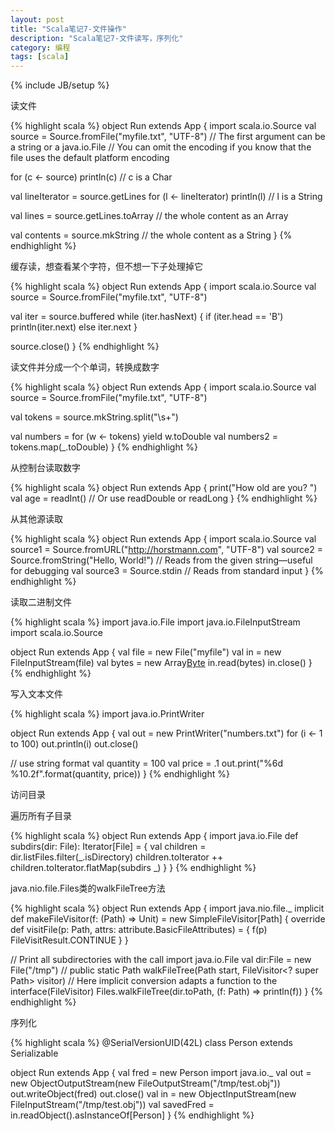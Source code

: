 ```yaml
---
layout: post
title: "Scala笔记7-文件操作"
description: "Scala笔记7-文件读写，序列化"
category: 编程
tags: [scala]
---
```

{% include JB/setup %}

读文件

{% highlight scala %}
object Run extends App {
  import scala.io.Source
  val source = Source.fromFile("myfile.txt", "UTF-8")
  // The first argument can be a string or a java.io.File
  // You can omit the encoding if you know that the file uses the default platform encoding

  for (c <- source) println(c) // c is a Char

  val lineIterator = source.getLines
  for (l <- lineIterator) println(l) // l is a String

  val lines = source.getLines.toArray // the whole content as an Array

  val contents = source.mkString // the whole content as a String
}
{% endhighlight %}

缓存读，想查看某个字符，但不想一下子处理掉它

{% highlight scala %}
object Run extends App {
  import scala.io.Source
  val source = Source.fromFile("myfile.txt", "UTF-8")

  val iter = source.buffered
  while (iter.hasNext) {
      if (iter.head == 'B') println(iter.next)
      else iter.next
  }
 
  source.close()
}
{% endhighlight %}

读文件并分成一个个单词，转换成数字

{% highlight scala %}
object Run extends App {
  import scala.io.Source
  val source = Source.fromFile("myfile.txt", "UTF-8")

  val tokens = source.mkString.split("\\s+")
    
  val numbers = for (w <- tokens) yield w.toDouble
  val numbers2 = tokens.map(_.toDouble)
}
{% endhighlight %}

从控制台读取数字

{% highlight scala %}
object Run extends App {
  print("How old are you? ")
  val age = readInt() // Or use readDouble or readLong
}
{% endhighlight %}

从其他源读取

{% highlight scala %}
object Run extends App {
  import scala.io.Source
  val source1 = Source.fromURL("http://horstmann.com", "UTF-8")
  val source2 = Source.fromString("Hello, World!") // Reads from the given string—useful for debugging 
  val source3 = Source.stdin // Reads from standard input
}
{% endhighlight %}

读取二进制文件

{% highlight scala %}
import java.io.File
import java.io.FileInputStream
import scala.io.Source

object Run extends App {
  val file = new File("myfile")
  val in = new FileInputStream(file)
  val bytes = new Array[Byte](file.length.toInt)
  in.read(bytes)
  in.close()
}
{% endhighlight %}

写入文本文件

{% highlight scala %}
import java.io.PrintWriter

object Run extends App {
  val out = new PrintWriter("numbers.txt")
  for (i <- 1 to 100) out.println(i)
  out.close()
    
  // use string format
  val quantity = 100
  val price = .1
  out.print("%6d %10.2f".format(quantity, price))
}
{% endhighlight %}

访问目录

遍历所有子目录

{% highlight scala %}
object Run extends App {
  import java.io.File
  def subdirs(dir: File): Iterator[File] = {
      val children = dir.listFiles.filter(_.isDirectory)
      children.toIterator ++ children.toIterator.flatMap(subdirs _)
  }
}
{% endhighlight %}

java.nio.file.Files类的walkFileTree方法

{% highlight scala %}
object Run extends App {
  import java.nio.file._
  implicit def makeFileVisitor(f: (Path) => Unit) = new SimpleFileVisitor[Path] {
      override def visitFile(p: Path, attrs: attribute.BasicFileAttributes) = {
          f(p)
          FileVisitResult.CONTINUE
      }
  }
    
  // Print all subdirectories with the call
  import java.io.File
  val dir:File = new File("/tmp")
  // public static Path walkFileTree(Path start, FileVisitor<? super Path> visitor)
  // Here implicit conversion adapts a function to the interface(FileVisitor)
  Files.walkFileTree(dir.toPath, (f: Path) => println(f)) 
}
{% endhighlight %}

序列化

{% highlight scala %}
@SerialVersionUID(42L) class Person extends Serializable

object Run extends App {
  val fred = new Person
  import java.io._
  val out = new ObjectOutputStream(new FileOutputStream("/tmp/test.obj"))
  out.writeObject(fred)
  out.close()
  val in = new ObjectInputStream(new FileInputStream("/tmp/test.obj"))
  val savedFred = in.readObject().asInstanceOf[Person]
}
{% endhighlight %}